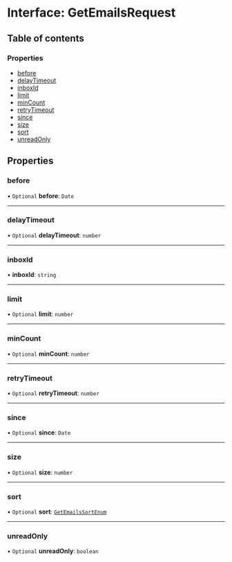 # Interface: GetEmailsRequest

## Table of contents

### Properties

- [before](GetEmailsRequest.md#before)
- [delayTimeout](GetEmailsRequest.md#delaytimeout)
- [inboxId](GetEmailsRequest.md#inboxid)
- [limit](GetEmailsRequest.md#limit)
- [minCount](GetEmailsRequest.md#mincount)
- [retryTimeout](GetEmailsRequest.md#retrytimeout)
- [since](GetEmailsRequest.md#since)
- [size](GetEmailsRequest.md#size)
- [sort](GetEmailsRequest.md#sort)
- [unreadOnly](GetEmailsRequest.md#unreadonly)

## Properties

### before

• `Optional` **before**: `Date`

___

### delayTimeout

• `Optional` **delayTimeout**: `number`

___

### inboxId

• **inboxId**: `string`

___

### limit

• `Optional` **limit**: `number`

___

### minCount

• `Optional` **minCount**: `number`

___

### retryTimeout

• `Optional` **retryTimeout**: `number`

___

### since

• `Optional` **since**: `Date`

___

### size

• `Optional` **size**: `number`

___

### sort

• `Optional` **sort**: [`GetEmailsSortEnum`](../enums/GetEmailsSortEnum.md)

___

### unreadOnly

• `Optional` **unreadOnly**: `boolean`
